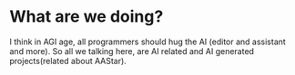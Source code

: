 # What are we doing?
I think in AGI age, all programmers should hug the AI (editor and assistant and more).
So all we talking here, are AI related and AI generated projects(related about AAStar).


